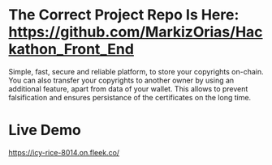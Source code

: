 
# The Correct Project Repo Is Here: https://github.com/MarkizOrias/Hackathon_Front_End

Simple, fast, secure and reliable platform, to store your copyrights on-chain. You can also transfer your copyrights to another owner by using an additional feature, apart from data of your wallet. This allows to prevent falsification and ensures persistance of the certificates on the long time.

# Live Demo

https://icy-rice-8014.on.fleek.co/
